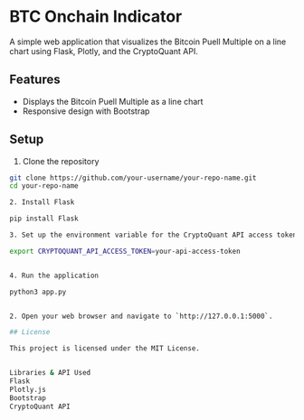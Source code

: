 # BTC Onchain Indicator

A simple web application that visualizes the Bitcoin Puell Multiple on a line chart using Flask, Plotly, and the CryptoQuant API.

## Features

- Displays the Bitcoin Puell Multiple as a line chart
- Responsive design with Bootstrap

## Setup

1. Clone the repository

```bash
git clone https://github.com/your-username/your-repo-name.git
cd your-repo-name

2. Install Flask

pip install Flask

3. Set up the environment variable for the CryptoQuant API access token

export CRYPTOQUANT_API_ACCESS_TOKEN=your-api-access-token


4. Run the application

python3 app.py


2. Open your web browser and navigate to `http://127.0.0.1:5000`.

## License

This project is licensed under the MIT License.


Libraries & API Used
Flask
Plotly.js
Bootstrap
CryptoQuant API






